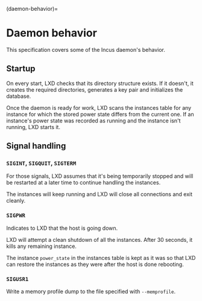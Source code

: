 (daemon-behavior)=
# Daemon behavior

This specification covers some of the Incus daemon's behavior.

## Startup

On every start, LXD checks that its directory structure exists. If it
doesn't, it creates the required directories, generates a key pair and
initializes the database.

Once the daemon is ready for work, LXD scans the instances table
for any instance for which the stored power state differs from the
current one. If an instance's power state was recorded as running and the
instance isn't running, LXD starts it.

## Signal handling

### `SIGINT`, `SIGQUIT`, `SIGTERM`

For those signals, LXD assumes that it's being temporarily stopped and
will be restarted at a later time to continue handling the instances.

The instances will keep running and LXD will close all connections and
exit cleanly.

### `SIGPWR`

Indicates to LXD that the host is going down.

LXD will attempt a clean shutdown of all the instances. After 30 seconds, it
kills any remaining instance.

The instance `power_state` in the instances table is kept as it was so
that LXD can restore the instances as they were after the host is done rebooting.

### `SIGUSR1`

Write a memory profile dump to the file specified with `--memprofile`.
